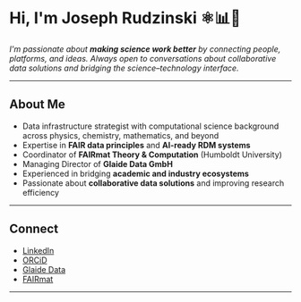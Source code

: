 # Hi, I'm Joseph Rudzinski ⚛️📊🔗

<!-- Optional: short tagline -->
_I'm passionate about **making science work better** by connecting people, platforms, and ideas. Always open to conversations about collaborative data solutions and bridging the science–technology interface._

---

## About Me

- Data infrastructure strategist with computational science background across physics, chemistry, mathematics, and beyond
- Expertise in **FAIR data principles** and **AI-ready RDM systems**
- Coordinator of **FAIRmat Theory & Computation** (Humboldt University)
- Managing Director of **Glaide Data GmbH**
- Experienced in bridging **academic and industry ecosystems**
- Passionate about **collaborative data solutions** and improving research efficiency

---

## Connect

- [LinkedIn](https://www.linkedin.com/in/jfrudzinski)
- [ORCiD](https://orcid.org/0000-0003-3403-640X)
- [Glaide Data](https://glaidedata.com)
- [FAIRmat](https://www.fairmat-nfdi.eu/)

---

<!-- Optional: fun/visual section like GitHub stats -->
<!--
![GitHub stats](https://github-readme-stats.vercel.app/api?username=JFRudzinski&show_icons=true&theme=default)
-->


<!--
**JFRudzinski/JFRudzinski** is a ✨ _special_ ✨ repository because its `README.md` (this file) appears on your GitHub profile.

Here are some ideas to get you started:

- 🔭 I’m currently working on ...
- 🌱 I’m currently learning ...
- 👯 I’m looking to collaborate on ...
- 🤔 I’m looking for help with ...
- 💬 Ask me about ...
- 📫 How to reach me: ...
- 😄 Pronouns: ...
- ⚡ Fun fact: ...
-->
